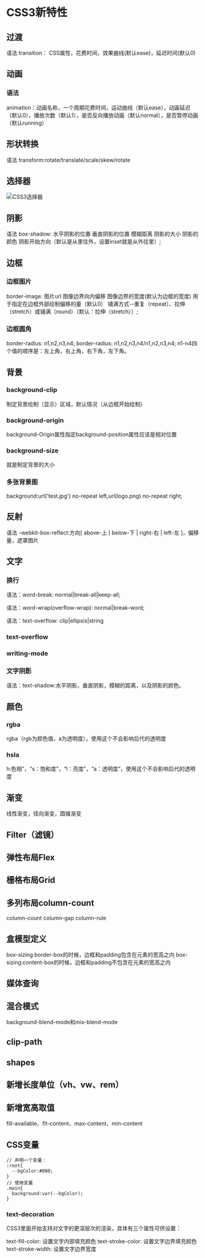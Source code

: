 # CSS3新特性

## 过渡

语法
transition： CSS属性，花费时间，效果曲线(默认ease)，延迟时间(默认0)

## 动画

### 语法

animation：动画名称，一个周期花费时间，运动曲线（默认ease），动画延迟（默认0），播放次数（默认1），是否反向播放动画（默认normal），是否暂停动画（默认running）

## 形状转换

语法
transform:rotate/translate/scale/skew/rotate

## 选择器

![CSS3选择器](https://user-gold-cdn.xitu.io/2017/11/15/15fbf40815f2e26b?imageView2/0/w/1280/h/960/format/webp/ignore-error/1)

## 阴影

语法
box-shadow: 水平阴影的位置 垂直阴影的位置 模糊距离 阴影的大小 阴影的颜色 阴影开始方向（默认是从里往外，设置inset就是从外往里）;

## 边框

### 边框图片

border-image: 图片url 图像边界向内偏移 图像边界的宽度(默认为边框的宽度) 用于指定在边框外部绘制偏移的量（默认0） 铺满方式--重复（repeat）、拉伸（stretch）或铺满（round）（默认：拉伸（stretch））;

### 边框圆角

border-radius: n1,n2,n3,n4;
border-radius: n1,n2,n3,n4/n1,n2,n3,n4;
n1-n4四个值的顺序是：左上角，右上角，右下角，左下角。

## 背景

### background-clip

制定背景绘制（显示）区域，默认情况（从边框开始绘制）

### background-origin

background-Origin属性指定background-position属性应该是相对位置

### background-size

就是制定背景的大小

### 多张背景图

background:url('test.jpg') no-repeat left,url(logo.png) no-repeat right;

## 反射

语法
-webkit-box-reflect:方向[ above-上 | below-下 | right-右 | left-左 ]，偏移量，遮罩图片

## 文字

### 换行

语法：word-break: normal|break-all|keep-all;

语法：word-wrap(overflow-wrap): normal|break-word;

语法：text-overflow: clip|ellipsis|string

### text-overflow

### writing-mode

### 文字阴影

语法：text-shadow:水平阴影，垂直阴影，模糊的距离，以及阴影的颜色。

## 颜色

### rgba

rgba（rgb为颜色值，a为透明度），使用这个不会影响后代的透明度

### hsla

h:色相”，“s：饱和度”，“l：亮度”，“a：透明度”，使用这个不会影响后代的透明度

## 渐变

线性渐变，径向渐变，圆锥渐变

## Filter（滤镜）

## 弹性布局Flex

## 栅格布局Grid

## 多列布局column-count

column-count
column-gap
column-rule

## 盒模型定义

box-sizing:border-box的时候，边框和padding包含在元素的宽高之内
box-sizing:content-box的时候，边框和padding不包含在元素的宽高之内

## 媒体查询

## 混合模式

background-blend-mode和mix-blend-mode

## clip-path

## shapes

## 新增长度单位（vh、vw、rem）

## 新增宽高取值

fill-available、fit-content、max-content、min-content

## CSS变量

```()
// 声明一个变量：
:root{
  --bgColor:#000;
}
// 使用变量
.main{
  background:var(--bgColor);
}
```

### text-decoration

CSS3里面开始支持对文字的更深层次的渲染，具体有三个属性可供设置：

text-fill-color: 设置文字内部填充颜色
text-stroke-color: 设置文字边界填充颜色
text-stroke-width: 设置文字边界宽度